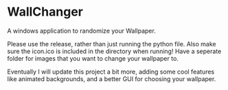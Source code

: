 # WallChanger
A windows application to randomize your Wallpaper. 

Please use the release, rather than just running the python file. Also make sure the icon.ico is included in the directory when running! Have a seperate folder for images that you want to change your wallpaper to.  

Eventually I will update this project a bit more, adding some cool features like animated backgrounds, and a better GUI for choosing your wallpaper. 

